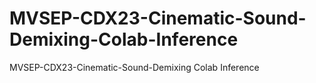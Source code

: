# MVSEP-CDX23-Cinematic-Sound-Demixing-Colab-Inference
MVSEP-CDX23-Cinematic-Sound-Demixing Colab Inference

